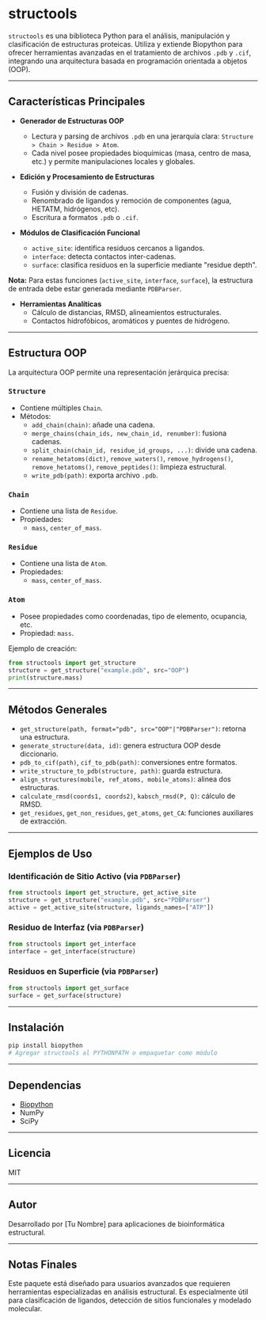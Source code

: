 # structools

`structools` es una biblioteca Python para el análisis, manipulación y clasificación de estructuras proteicas. Utiliza y extiende Biopython para ofrecer herramientas avanzadas en el tratamiento de archivos `.pdb` y `.cif`, integrando una arquitectura basada en programación orientada a objetos (OOP).

---

## Características Principales

- **Generador de Estructuras OOP**
  - Lectura y parsing de archivos `.pdb` en una jerarquía clara: `Structure > Chain > Residue > Atom`.
  - Cada nivel posee propiedades bioquímicas (masa, centro de masa, etc.) y permite manipulaciones locales y globales.

- **Edición y Procesamiento de Estructuras**
  - Fusión y división de cadenas.
  - Renombrado de ligandos y remoción de componentes (agua, HETATM, hidrógenos, etc).
  - Escritura a formatos `.pdb` o `.cif`.

- **Módulos de Clasificación Funcional**
  - `active_site`: identifica residuos cercanos a ligandos.
  - `interface`: detecta contactos inter-cadenas.
  - `surface`: clasifica residuos en la superficie mediante "residue depth".

**Nota:** Para estas funciones (`active_site`, `interface`, `surface`), la estructura de entrada debe estar generada mediante `PDBParser`.

- **Herramientas Analíticas**
  - Cálculo de distancias, RMSD, alineamientos estructurales.
  - Contactos hidrofóbicos, aromáticos y puentes de hidrógeno.

---

## Estructura OOP

La arquitectura OOP permite una representación jerárquica precisa:

### `Structure`
- Contiene múltiples `Chain`.
- Métodos:
  - `add_chain(chain)`: añade una cadena.
  - `merge_chains(chain_ids, new_chain_id, renumber)`: fusiona cadenas.
  - `split_chain(chain_id, residue_id_groups, ...)`: divide una cadena.
  - `rename_hetatoms(dict)`, `remove_waters()`, `remove_hydrogens()`, `remove_hetatoms()`, `remove_peptides()`: limpieza estructural.
  - `write_pdb(path)`: exporta archivo `.pdb`.

### `Chain`
- Contiene una lista de `Residue`.
- Propiedades:
  - `mass`, `center_of_mass`.

### `Residue`
- Contiene una lista de `Atom`.
- Propiedades:
  - `mass`, `center_of_mass`.

### `Atom`
- Posee propiedades como coordenadas, tipo de elemento, ocupancia, etc.
- Propiedad: `mass`.

Ejemplo de creación:
```python
from structools import get_structure
structure = get_structure("example.pdb", src="OOP")
print(structure.mass)
```

---

## Métodos Generales

- `get_structure(path, format="pdb", src="OOP"|"PDBParser")`: retorna una estructura.
- `generate_structure(data, id)`: genera estructura OOP desde diccionario.
- `pdb_to_cif(path)`, `cif_to_pdb(path)`: conversiones entre formatos.
- `write_structure_to_pdb(structure, path)`: guarda estructura.
- `align_structures(mobile, ref_atoms, mobile_atoms)`: alinea dos estructuras.
- `calculate_rmsd(coords1, coords2)`, `kabsch_rmsd(P, Q)`: cálculo de RMSD.
- `get_residues`, `get_non_residues`, `get_atoms`, `get_CA`: funciones auxiliares de extracción.

---

## Ejemplos de Uso

### Identificación de Sitio Activo (via `PDBParser`)
```python
from structools import get_structure, get_active_site
structure = get_structure("example.pdb", src="PDBParser")
active = get_active_site(structure, ligands_names=["ATP"])
```

### Residuo de Interfaz (via `PDBParser`)
```python
from structools import get_interface
interface = get_interface(structure)
```

### Residuos en Superficie (via `PDBParser`)
```python
from structools import get_surface
surface = get_surface(structure)
```

---

## Instalación
```bash
pip install biopython
# Agregar structools al PYTHONPATH o empaquetar como módulo
```

---

## Dependencias
- [Biopython](https://biopython.org/)
- NumPy
- SciPy

---

## Licencia
MIT

---

## Autor
Desarrollado por [Tu Nombre] para aplicaciones de bioinformática estructural.

---

## Notas Finales
Este paquete está diseñado para usuarios avanzados que requieren herramientas especializadas en análisis estructural. Es especialmente útil para clasificación de ligandos, detección de sitios funcionales y modelado molecular.

